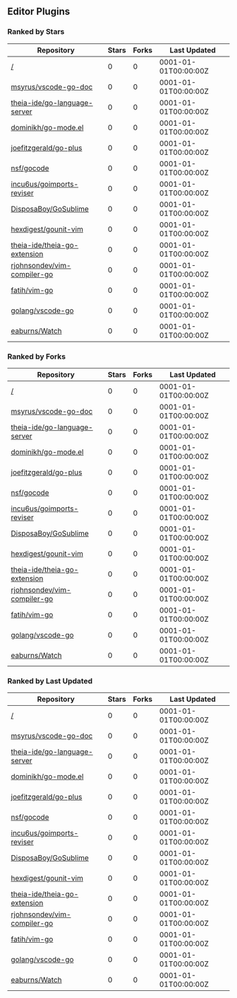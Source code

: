 ## Editor Plugins

### Ranked by Stars

| Repository | Stars | Forks | Last Updated |
|------------|-------|-------|--------------|
| [/](https://github.com/golang/tools/blob/master/gopls/README.md) | 0 | 0 | 0001-01-01T00:00:00Z |
| [msyrus/vscode-go-doc](https://github.com/msyrus/vscode-go-doc) | 0 | 0 | 0001-01-01T00:00:00Z |
| [theia-ide/go-language-server](https://github.com/theia-ide/go-language-server) | 0 | 0 | 0001-01-01T00:00:00Z |
| [dominikh/go-mode.el](https://github.com/dominikh/go-mode.el) | 0 | 0 | 0001-01-01T00:00:00Z |
| [joefitzgerald/go-plus](https://github.com/joefitzgerald/go-plus) | 0 | 0 | 0001-01-01T00:00:00Z |
| [nsf/gocode](https://github.com/nsf/gocode) | 0 | 0 | 0001-01-01T00:00:00Z |
| [incu6us/goimports-reviser](https://github.com/incu6us/goimports-reviser) | 0 | 0 | 0001-01-01T00:00:00Z |
| [DisposaBoy/GoSublime](https://github.com/DisposaBoy/GoSublime) | 0 | 0 | 0001-01-01T00:00:00Z |
| [hexdigest/gounit-vim](https://github.com/hexdigest/gounit-vim) | 0 | 0 | 0001-01-01T00:00:00Z |
| [theia-ide/theia-go-extension](https://github.com/theia-ide/theia-go-extension) | 0 | 0 | 0001-01-01T00:00:00Z |
| [rjohnsondev/vim-compiler-go](https://github.com/rjohnsondev/vim-compiler-go) | 0 | 0 | 0001-01-01T00:00:00Z |
| [fatih/vim-go](https://github.com/fatih/vim-go) | 0 | 0 | 0001-01-01T00:00:00Z |
| [golang/vscode-go](https://github.com/golang/vscode-go) | 0 | 0 | 0001-01-01T00:00:00Z |
| [eaburns/Watch](https://github.com/eaburns/Watch) | 0 | 0 | 0001-01-01T00:00:00Z |

### Ranked by Forks

| Repository | Stars | Forks | Last Updated |
|------------|-------|-------|--------------|
| [/](https://github.com/golang/tools/blob/master/gopls/README.md) | 0 | 0 | 0001-01-01T00:00:00Z |
| [msyrus/vscode-go-doc](https://github.com/msyrus/vscode-go-doc) | 0 | 0 | 0001-01-01T00:00:00Z |
| [theia-ide/go-language-server](https://github.com/theia-ide/go-language-server) | 0 | 0 | 0001-01-01T00:00:00Z |
| [dominikh/go-mode.el](https://github.com/dominikh/go-mode.el) | 0 | 0 | 0001-01-01T00:00:00Z |
| [joefitzgerald/go-plus](https://github.com/joefitzgerald/go-plus) | 0 | 0 | 0001-01-01T00:00:00Z |
| [nsf/gocode](https://github.com/nsf/gocode) | 0 | 0 | 0001-01-01T00:00:00Z |
| [incu6us/goimports-reviser](https://github.com/incu6us/goimports-reviser) | 0 | 0 | 0001-01-01T00:00:00Z |
| [DisposaBoy/GoSublime](https://github.com/DisposaBoy/GoSublime) | 0 | 0 | 0001-01-01T00:00:00Z |
| [hexdigest/gounit-vim](https://github.com/hexdigest/gounit-vim) | 0 | 0 | 0001-01-01T00:00:00Z |
| [theia-ide/theia-go-extension](https://github.com/theia-ide/theia-go-extension) | 0 | 0 | 0001-01-01T00:00:00Z |
| [rjohnsondev/vim-compiler-go](https://github.com/rjohnsondev/vim-compiler-go) | 0 | 0 | 0001-01-01T00:00:00Z |
| [fatih/vim-go](https://github.com/fatih/vim-go) | 0 | 0 | 0001-01-01T00:00:00Z |
| [golang/vscode-go](https://github.com/golang/vscode-go) | 0 | 0 | 0001-01-01T00:00:00Z |
| [eaburns/Watch](https://github.com/eaburns/Watch) | 0 | 0 | 0001-01-01T00:00:00Z |

### Ranked by Last Updated

| Repository | Stars | Forks | Last Updated |
|------------|-------|-------|--------------|
| [/](https://github.com/golang/tools/blob/master/gopls/README.md) | 0 | 0 | 0001-01-01T00:00:00Z |
| [msyrus/vscode-go-doc](https://github.com/msyrus/vscode-go-doc) | 0 | 0 | 0001-01-01T00:00:00Z |
| [theia-ide/go-language-server](https://github.com/theia-ide/go-language-server) | 0 | 0 | 0001-01-01T00:00:00Z |
| [dominikh/go-mode.el](https://github.com/dominikh/go-mode.el) | 0 | 0 | 0001-01-01T00:00:00Z |
| [joefitzgerald/go-plus](https://github.com/joefitzgerald/go-plus) | 0 | 0 | 0001-01-01T00:00:00Z |
| [nsf/gocode](https://github.com/nsf/gocode) | 0 | 0 | 0001-01-01T00:00:00Z |
| [incu6us/goimports-reviser](https://github.com/incu6us/goimports-reviser) | 0 | 0 | 0001-01-01T00:00:00Z |
| [DisposaBoy/GoSublime](https://github.com/DisposaBoy/GoSublime) | 0 | 0 | 0001-01-01T00:00:00Z |
| [hexdigest/gounit-vim](https://github.com/hexdigest/gounit-vim) | 0 | 0 | 0001-01-01T00:00:00Z |
| [theia-ide/theia-go-extension](https://github.com/theia-ide/theia-go-extension) | 0 | 0 | 0001-01-01T00:00:00Z |
| [rjohnsondev/vim-compiler-go](https://github.com/rjohnsondev/vim-compiler-go) | 0 | 0 | 0001-01-01T00:00:00Z |
| [fatih/vim-go](https://github.com/fatih/vim-go) | 0 | 0 | 0001-01-01T00:00:00Z |
| [golang/vscode-go](https://github.com/golang/vscode-go) | 0 | 0 | 0001-01-01T00:00:00Z |
| [eaburns/Watch](https://github.com/eaburns/Watch) | 0 | 0 | 0001-01-01T00:00:00Z |

